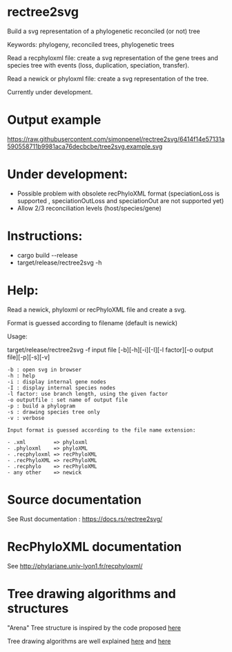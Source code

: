 # rectree2svg
Build a svg representation of a phylogenetic reconciled (or not) tree

Keywords:  phylogeny, reconciled trees, phylogenetic trees

Read a recphyloxml file:  create a svg representation of the  gene trees and species tree with events (loss, duplication, speciation, transfer).

Read a newick or phyloxml file: create a svg representation of the tree.

Currently under development.

# Output example
https://raw.githubusercontent.com/simonpenel/rectree2svg/6414f14e57131a590558711b9981aca76decbcbe/tree2svg.example.svg

# Under development:
- Possible problem with obsolete recPhyloXML format (speciationLoss is supported , speciationOutLoss and speciationOut are not supported yet)
- Allow 2/3 reconciliation levels (host/species/gene)

# Instructions:
- cargo build --release
- target/release/rectree2svg -h

# Help:
Read a newick, phyloxml or recPhyloXML file and create a svg.

Format is guessed according to filename (default is newick)

Usage:

target/release/rectree2svg -f input file [-b][-h][-i][-I][-l factor][-o output file][-p][-s][-v]

    -b : open svg in browser
    -h : help
    -i : display internal gene nodes
    -I : display internal species nodes
    -l factor: use branch length, using the given factor
    -o outputfile : set name of output file
    -p : build a phylogram
    -s : drawing species tree only
    -v : verbose

`Input format is guessed according to the file name extension:`

    - .xml         => phyloxml
    - .phyloxml    => phyloXML
    - .recphyloxml => recPhyloXML
    - .recPhyloXML => recPhyloXML
    - .recphylo    => recPhyloXML
    - any other    => newick

# Source documentation

See Rust documentation : https://docs.rs/rectree2svg/

# RecPhyloXML documentation

See http://phylariane.univ-lyon1.fr/recphyloxml/

# Tree drawing algorithms and structures

"Arena" Tree structure  is inspired by the code proposed [here](https://dev.to/deciduously/no-more-tears-no-more-knots-arena-allocated-trees-in-rust-44k6)

Tree drawing algorithms are well explained [here](https://llimllib.github.io/pymag-trees/)  and [here](https://rachel53461.wordpress.com/2014/04/20/algorithm-for-drawing-trees/)
